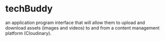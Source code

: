 # techBuddy
an application program interface that will allow them to upload and download assets (images and videos) to and from a content management platform (Cloudinary).
